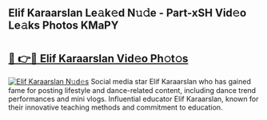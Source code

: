 ## Elif Karaarslan Le𝚊k𝚎d N𝚞𝚍e - Part-xSH Vid𝚎o Le𝚊ks Photos KMaPY

# <h2><a href="http://fbezly.evod.top/?m=Elif+Karaarslan">🔗 👉🔴 Elif Karaarslan Vid𝚎o Ph𝚘t𝚘s</a></h2>

[![Elif Karaarslan N𝚞d𝚎s](https://i.imgur.com/8V9OHl7.gif)](http://fbezly.evod.top/?m=Elif+Karaarslan)
Social media star Elif Karaarslan who has gained fame for posting lifestyle and dance-related content, including dance trend performances and mini vlogs. Influential educator Elif Karaarslan, known for their innovative teaching methods and commitment to education. 
